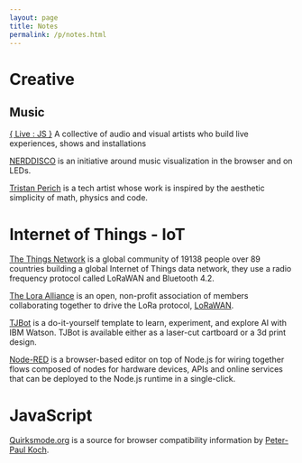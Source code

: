 ```yaml
---
layout: page
title: Notes
permalink: /p/notes.html
---
```


# Creative

## Music

[{ Live : JS }][livejs-network] A collective of audio and visual artists who build live experiences, shows and installations

[NERDDISCO][nerddisco] is an initiative around music visualization in the browser and on LEDs.

[Tristan Perich][tristan-perich] is a tech artist whose work is inspired by the aesthetic simplicity of math, physics and code.

# Internet of Things - IoT

[The Things Network][things-network] is a global community of 19138 people over 89 countries building a global Internet of Things data network, they use a radio frequency protocol called LoRaWAN and Bluetooth 4.2.

[The Lora Alliance][lora-alliance] is an open, non-profit association of members collaborating together to drive the LoRa protocol, [LoRaWAN][lorawan].

[TJBot][tjbot] is a do-it-yourself template to learn, experiment, and explore AI with IBM Watson. TJBot is available either as a laser-cut cartboard or a 3d print design.

[Node-RED][nodered] is a browser-based editor on top of Node.js for wiring together flows composed of nodes for hardware devices, APIs and online services that can be deployed to the Node.js runtime in a single-click.

# JavaScript

[Quirksmode.org][quirksmode] is a source for browser compatibility information by [Peter-Paul Koch][ppk].

<!--References-->
[things-network]: https://www.thethingsnetwork.org/
[lora-alliance]: https://www.lora-alliance.org/
[lorawan]: https://www.lora-alliance.org/What-Is-LoRaWAN/LoRaWAN
[livejs-network]: http://livejs.network/
[nerddisco]: https://github.com/NERDDISCO
[quirksmode]: https://www.quirksmode.org/
[ppk]: https://twitter.com/ppk
[tjbot]: https://ibmtjbot.github.io/
[nodered]: https://nodered.org/
[tristan-perich]: http://www.tristanperich.com/
